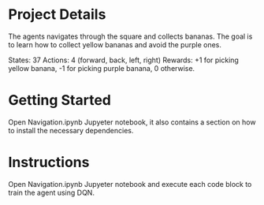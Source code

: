 # Project Details
The agents navigates through the square and collects bananas. The goal is to learn how to collect yellow bananas and avoid the purple ones.

States: 37
Actions: 4 (forward, back, left, right)
Rewards: +1 for picking yellow banana, -1 for picking purple banana, 0 otherwise.

# Getting Started

Open Navigation.ipynb Jupyeter notebook, it also contains a section on how to install the necessary dependencies.

# Instructions

Open Navigation.ipynb Jupyeter notebook and execute each code block to train the agent using DQN.
